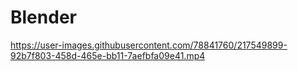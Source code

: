 # Blender
https://user-images.githubusercontent.com/78841760/217549899-92b7f803-458d-465e-bb11-7aefbfa09e41.mp4
